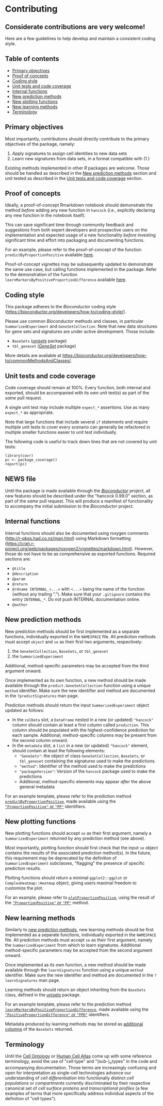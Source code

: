 # Contributing

## Considerate contributions are very welcome!

Here are a few guidelines to help develop and maintain a consistent coding style.

## Table of contents

* [Primary objectives](#primary-objectives)
* [Proof of concepts](#proof-of-concepts)
* [Coding style](#coding-style)
* [Unit tests and code coverage](#unit-tests-and-code-coverage)
* [Internal functions](#internal-functions)
* [New prediction methods](#new-prediction-methods)
* [New plotting functions](#new-plotting-functions)
* [New learning methods](#new-learning-methods)
* [Terminology](#terminology)

## Primary objectives

Most importantly, contributions should directly contribute to the primary objectives of the package, namely:

1. Apply signatures to assign cell identities to new data sets
2. Learn new signatures from data sets, in a format compatible with (1.)

Existing methods implemented in other _R_ packages are welcome.
Those should be handled as described in the [New prediction methods](#new-prediction-methods) section and unit tested as described in the [Unit tests and code coverage](#unit-tests-and-code-coverage) section.

## Proof of concepts

Ideally, a proof-of-concept Rmarkdown notebook should demonstrate the method _before_ adding any new function in `hancock` (i.e., explicitly declaring any new function in the notebook itself).

This can save significant time through community feedback and suggestions from both expert developers and prospective users on the implementation and expected usage of a new functionality _before_ investing significant time and effort into packaging and documenting functions.

For an example, please refer to the proof-of-concept of the function `predictByProportionPositive` available [here](https://github.com/kevinrue/hancock2018/blob/3e065aca67071338b1fcf496790da239ace5425c/1-proportion_signature.Rmd).

Proof-of-concept vignettes may be subsequently updated to demonstrate the same use case, but calling functions implemented in the package. Refer to the demonstration of the function `learnMarkersByPositiveProportionDifference` available [here](https://github.com/kevinrue/hancock2018/blob/f08ee1d34c6bea722757870a339ad3940a48040c/2-learn-signatures.Rmd).


## Coding style

This package adheres to the _Bioconductor_ coding style (https://bioconductor.org/developers/how-to/coding-style/).

Please use common _Bioconductor_ methods and classes, in particular `SummarizedExperiment` and `GeneSetCollection`.
Note that new data structures for gene sets and signatures are under active development.
Those include:
- `BaseSets`  ([_unisets_](https://github.com/kevinrue/unisets) package)
- `tbl_geneset` ([_GeneSet_](https://github.com/Kayla-Morrell/GeneSet) package)

More details are available at https://bioconductor.org/developers/how-to/commonMethodsAndClasses/.

## Unit tests and code coverage

Code coverage should remain at 100%.
Every function, both internal and exported, should be accompanied with its own unit test(s) as part of the _same_ pull request.

A single unit test may include multiple `expect_*` assertions. Use as many `expect_*` as appropriate.

Note that large functions that include several `if` statements and require multiple unit tests to cover every scenario can generally be refactored in multiple smaller functions easier to unit test individually.

The following code is useful to track down lines that are not covered by unit tests:

```
library(covr)
pc <- package_coverage()
report(pc)
```

## NEWS file

Until the package is made available through the [_Bioconductor_](https://bioconductor.org) project, all new features should be described under the "hancock 0.99.0" section, as part of the _same_ pull request.
This will produce a manifest of functionality to accompany the initial submission to the _Bioconductor_ project.

## Internal functions

Internal functions should also be documented using roxygen comments (http://r-pkgs.had.co.nz/man.html) using Markdown formatting (https://cran.r-project.org/web/packages/roxygen2/vignettes/markdown.html).
However, those do not have to be as comprehensive as exported functions.
Required sections are:

- `@title`
- `@description`
- `@param`
- `@return`
- `@rdname INTERNAL_<...>` with `<...>` being the name of the function (without any trailing ".").
    Make sure that your `.gitignore` contains the entry `INTERNAL_*`. Do _not_ push INTERNAL documentation online.
- `@author`

## New prediction methods

New prediction methods should be first implemented as a separate functions, individually exported in the `NAMESPACE` file.
All prediction methods must accept `object` and `se` as their first two arguments, respectively:

1. the `GeneSetCollection`, `BaseSets`, or `tbl_geneset`
2. the `SummarizedExperiment`

Additional, method-specific parameters may be accepted from the third argument onward.

Once implemented as its own function, a new method should be made available through the `predict.GeneSetCollection` function using a unique `method` identifier.
Make sure the new identifier and method are documented in the `?predictSignatures` man page.

Prediction methods should return the input `SummarizedExperiment` object updated as follows:

- In the `colData` slot, a `DataFrame` nested in a new (or updated) `"hancock"` column should contain at least a first column called `prediction`.
    This column should be populated with the highest-confidence prediction for each sample.
    Additional, method-specific columns may be present from the second column onward.
- In the `metadata` slot, a `list` in a new (or updated) `"hancock"` element, should contain at least the following elements:
    - `"GeneSets"`: the object of class `GeneSetCollection`, `BaseSets`, or `tbl_geneset` containing the signatures used to make the predictions.
    - `"method"`: Identifier of the method used to make the predictions
    - `"packageVersion"`: Version of the `hancock` package used to make the predictions
    - Additional, method-specific elements may appear _after_ the above general metadata

For an example template, please refer to the prediction method [`predictByProportionPositive`](https://github.com/kevinrue/hancock/blob/e7e7f18fb82f59240078533de0c42545485acf9b/R/predict-methods.R#L176), made available using the [`"ProportionPositive"` or `"PP"`](https://github.com/kevinrue/hancock/blob/e7e7f18fb82f59240078533de0c42545485acf9b/R/predict-methods.R#L95) identifiers.

## New plotting functions

New plotting functions should accept `se` as their first argument, namely a `SummarizedExperiment` returned by any prediction method (see above).

Most importantly, plotting function should first check that the input `se` object contains the results of the associated prediction method(s).
In the future, this requirement may be deprecated by the definition of `SummarizedExperiment` subclasses, "flagging" the presence of specific prediction results.

Plotting functions should return a minimal `ggplot2::ggplot` or `ComplexHeatmap::Heatmap` object, giving users maximal freedom to customize the plot.

For an example, please refer to [`plotProportionPositive`](https://github.com/kevinrue/hancock/blob/e7e7f18fb82f59240078533de0c42545485acf9b/R/plot-methods.R#L11), using the result of the [`"ProportionPositive"` or `"PP"`](https://github.com/kevinrue/hancock/blob/e7e7f18fb82f59240078533de0c42545485acf9b/R/predict-methods.R#L176) method.

## New learning methods

Similarly to [new prediction methods](#new-prediction-methods), new learning methods should be first implemented as a separate functions, individually exported in the `NAMESPACE` file.
All prediction methods must accept `se` as their first argument, namely the `SummarizedExperiment` from which to learn signatures.
Additional method-specific parameters may be accepted from the second argument onward.

Once implemented as its own function, a new method should be made available through the `learnSignatures` function using a unique `method` identifier.
Make sure the new identifier and method are documented in the `?learnSignatures` man page.

Learning methods should return an object inheriting from the `BaseSets` class, defined in the [unisets](https://github.com/kevinrue/unisets) package.

For an example template, please refer to the prediction method [`learnMarkersByPositiveProportionDifference`](https://github.com/kevinrue/hancock/blob/master/R/learn-methods.R#L114), made available using the [`"PositiveProportionDifference"` or `"PPD"`](https://github.com/kevinrue/hancock/blob/master/R/learn-methods.R#L54) identifiers.

Metadata produced by learning methods may be stored as [additional columns](https://github.com/kevinrue/hancock/blob/master/R/learn-methods.R#L188) of the `BaseSets` returned.

## Terminology

Until the [Cell Ontology](https://www.ebi.ac.uk/ols/ontologies/cl) or [Human Cell Atlas](https://www.humancellatlas.org) come up with some reference terminology, avoid the use of "cell type" and "(sub-)<sub>n</sub>types" in the code and accompanying documentation.
Those terms are increasingly confusing and open for interpretation as single-cell technologies advance our understanding of _cell differentiation_ into functionally distinct _cell populations_ or _compartments_ currently discriminated by their respective canonical set of _cell surface proteins_ and _transcriptional profiles_ (a few examples of terms that more specifically address individual aspects of the definition of "cell types").
